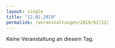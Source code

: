 ```yaml
---
layout: single
title: "12.02.2019"
permalink: /veranstaltungen/2019/02/12/
---
```


Keine Veranstaltung an diesem Tag.
